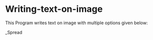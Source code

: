 # Writing-text-on-image

This Program writes text on image with multiple options given below:

_Spread
